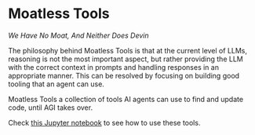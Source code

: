 # Moatless Tools
*We Have No Moat, And Neither Does Devin*

The philosophy behind Moatless Tools is that at the current level of LLMs, reasoning is not the most important aspect, 
but rather providing the LLM with the correct context in prompts and handling responses in an appropriate manner. 
This can be resolved by focusing on building good tooling that an agent can use.

Moatless Tools a collection of tools AI agents can use to find and update code, until AGI takes over. 

Check [this Jupyter notebook](notebooks/swebench.ipynb) to see how to use these tools. 

